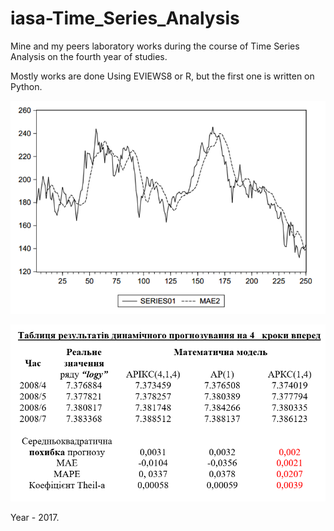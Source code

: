 # iasa-Time_Series_Analysis
Mine and my peers laboratory works during the course of Time Series Analysis on the fourth year of studies.

Mostly works are done Using EVIEWS8 or R, but the first one is written on Python.

![sample](images/img01.PNG)

![sample](images/img02.PNG)

Year - 2017.
